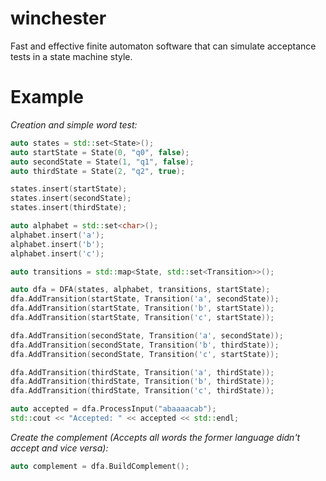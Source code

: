 # winchester
Fast and effective finite automaton software that can simulate acceptance tests in a state machine style.

# Example
_Creation and simple word test:_
```cpp
auto states = std::set<State>();
auto startState = State(0, "q0", false);
auto secondState = State(1, "q1", false);
auto thirdState = State(2, "q2", true);

states.insert(startState);
states.insert(secondState);
states.insert(thirdState);

auto alphabet = std::set<char>();
alphabet.insert('a');
alphabet.insert('b');
alphabet.insert('c');

auto transitions = std::map<State, std::set<Transition>>();

auto dfa = DFA(states, alphabet, transitions, startState);
dfa.AddTransition(startState, Transition('a', secondState));
dfa.AddTransition(startState, Transition('b', startState));
dfa.AddTransition(startState, Transition('c', startState));

dfa.AddTransition(secondState, Transition('a', secondState));
dfa.AddTransition(secondState, Transition('b', thirdState));
dfa.AddTransition(secondState, Transition('c', startState));

dfa.AddTransition(thirdState, Transition('a', thirdState));
dfa.AddTransition(thirdState, Transition('b', thirdState));
dfa.AddTransition(thirdState, Transition('c', thirdState));

auto accepted = dfa.ProcessInput("abaaaacab");
std::cout << "Accepted: " << accepted << std::endl;
```

_Create the complement (Accepts all words the former language didn't accept and vice versa):_
```cpp
auto complement = dfa.BuildComplement();
```

